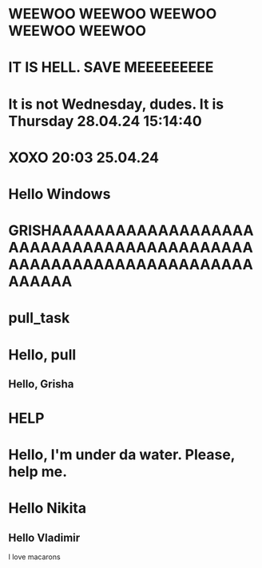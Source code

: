 # WEEWOO WEEWOO WEEWOO WEEWOO WEEWOO

# IT IS HELL. SAVE MEEEEEEEEE

# It is not Wednesday, dudes. It is Thursday 28.04.24 15:14:40

# XOXO 20:03 25.04.24

# Hello **Windows**

# GRISHAAAAAAAAAAAAAAAAAAAAAAAAAAAAAAAAAAAAAAAAAAAAAAAAAAAAAAAAAAAAAAAAAAAAAAA



# pull_task

# Hello, pull

## Hello, Grisha

# HELP

# Hello, I'm under da water. Please, help me.

# Hello Nikita

## Hello Vladimir

I love macarons

